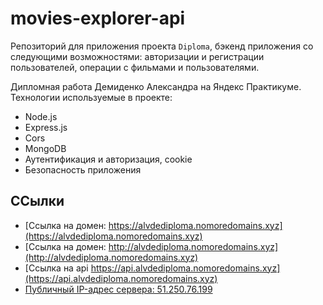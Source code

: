 # movies-explorer-api
Репозиторий для приложения проекта `Diploma`, бэкенд приложения со следующими возможностями: авторизации и регистрации пользователей, операции с фильмами и пользователями.
  
Дипломная работа Демиденко Александра на Яндекс Практикуме.
Технологии используемые в проекте:
* Node.js
* Express.js
* Cors
* MongoDB
* Аутентификация и авторизация, cookie
* Безопасность приложения

## ССылки
* [Ссылка на домен: https://alvdediploma.nomoredomains.xyz](https://alvdediploma.nomoredomains.xyz)
* [Ссылка на домен: http://alvdediploma.nomoredomains.xyz](http://alvdediploma.nomoredomains.xyz)
* [Ссылка на api https://api.alvdediploma.nomoredomains.xyz](https://api.alvdediploma.nomoredomains.xyz)
* [Публичный IP-адрес сервера: 51.250.76.199](http://51.250.76.199)
